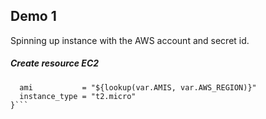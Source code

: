 
## Demo 1

Spinning up instance with the AWS account and secret id.

##### Create resource EC2


```resource "aws_instance" "example" {
  ami           = "${lookup(var.AMIS, var.AWS_REGION)}"
  instance_type = "t2.micro"
}```

